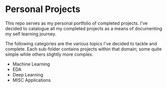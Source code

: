 # Personal Projects

This repo serves as my personal portfolio of completed projects. I've decided to catalogue all my completed projects as a means of documenting my self learning journey.

The following categories are the various topics I've decided to tackle and complete. Each sub-folder contains projects within that domain; some quite simple while others slightly more complex.

- Machine Learning
- EDA
- Deep Learning
- MISC Applications

